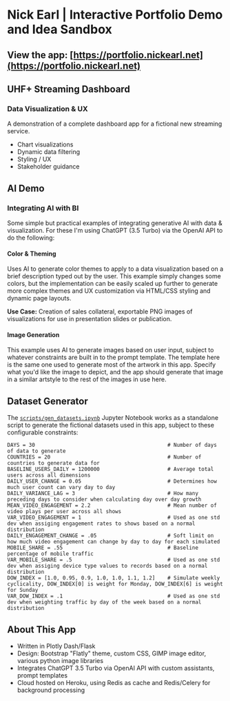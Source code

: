# Nick Earl | Interactive Portfolio Demo and Idea Sandbox
## View the app: [https://portfolio.nickearl.net](https://portfolio.nickearl.net)


## UHF+ Streaming Dashboard
### Data Visualization & UX


A demonstration of a complete dashboard app for a fictional new streaming service.  
* Chart visualizations
* Dynamic data filtering
* Styling / UX
* Stakeholder guidance


## AI Demo
### Integrating AI with BI


Some simple but practical examples of integrating generative AI with data & visualization.  For these I'm using ChatGPT (3.5 Turbo) via the OpenAI API to do the following:

#### Color & Theming

Uses AI to generate color themes to apply to a data visualization based on a brief description typed out by the user. This example simply changes some colors, but the implementation can be easily scaled up further to generate more complex themes and UX customization via HTML/CSS styling and dynamic page layouts.

**Use Case:** Creation of sales collateral, exportable PNG images of visualizations for use in presentation slides or publication.



#### Image Generation

This example uses AI to generate images based on user input, subject to whatever constraints are built in to the prompt template. The template here is the same one used to generate most of the artwork in this app. Specify what you'd like the image to depict, and the app should generate that image in a similar artstyle to the rest of the images in use here.


## Dataset Generator

The [`scripts/gen_datasets.ipynb`](https://github.com/nickearl/bi-demo/blob/main/scripts/gen_datasets.ipynb) Jupyter Notebook works as a standalone script to generate the fictional datasets used in this app, subject to these configurable constraints:

    DAYS = 30                                           # Number of days of data to generate 
    COUNTRIES = 20                                      # Number of countries to generate data for
    BASELINE_USERS_DAILY = 1200000                      # Average total users across all dimensions
    DAILY_USER_CHANGE = 0.05                            # Determines how much user count can vary day to day
    DAILY_VARIANCE_LAG = 3                              # How many preceding days to consider when calculating day over day growth
    MEAN_VIDEO_ENGAGEMENT = 2.2                         # Mean number of video plays per user across all shows
    VAR_VIDEO_ENGAGEMENT = 1                            # Used as one std dev when assiging engagement rates to shows based on a normal distribution
    DAILY_ENGAGEMENT_CHANGE = .05                       # Soft limit on how much video engagement can change by day to day for each simulated 
    MOBILE_SHARE = .55                                  # Baseline percentage of mobile traffic
    VAR_MOBILE_SHARE = .5                               # Used as one std dev when assiging device type values to records based on a normal distribution
    DOW_INDEX = [1.0, 0.95, 0.9, 1.0, 1.0, 1.1, 1.2]    # Simulate weekly cyclicality, DOW_INDEX[0] is weight for Monday, DOW_INDEX[6] is weight for Sunday
    VAR_DOW_INDEX = .1                                  # Used as one std dev when weighting traffic by day of the week based on a normal distribution




## About This App
* Written in Plotly Dash/Flask
* Design: Bootstrap "Flatly" theme, custom CSS, GIMP image editor, various python image libraries
* Integrates ChatGPT 3.5 Turbo via OpenAI API with custom assistants, prompt templates
* Cloud hosted on Heroku, using Redis as cache and Redis/Celery for background processing
